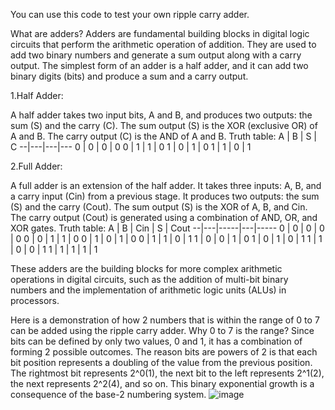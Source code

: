 You can use this code to test your own ripple carry adder. 

What are adders?
 Adders are fundamental building blocks in digital logic circuits that perform the arithmetic operation of addition.
 They are used to add two binary numbers and generate a sum output along with a carry output. 
 The simplest form of an adder is a half adder, and it can add two binary digits (bits) and produce a sum and a carry output.

1.Half Adder:

A half adder takes two input bits, A and B, and produces two outputs: the sum (S) and the carry (C).
The sum output (S) is the XOR (exclusive OR) of A and B.
The carry output (C) is the AND of A and B.
Truth table:
A | B | S | C
--|---|---|---
0 | 0 | 0 | 0
0 | 1 | 1 | 0
1 | 0 | 1 | 0
1 | 1 | 0 | 1

2.Full Adder:

A full adder is an extension of the half adder. It takes three inputs: A, B, and a carry input (Cin) from a previous stage.
It produces two outputs: the sum (S) and the carry (Cout).
The sum output (S) is the XOR of A, B, and Cin.
The carry output (Cout) is generated using a combination of AND, OR, and XOR gates.
Truth table:
A | B | Cin | S | Cout
--|---|-----|---|-----
0 | 0 | 0   | 0 | 0
0 | 0 | 1   | 1 | 0
0 | 1 | 0   | 1 | 0
0 | 1 | 1   | 0 | 1
1 | 0 | 0   | 1 | 0
1 | 0 | 1   | 0 | 1
1 | 1 | 0   | 0 | 1
1 | 1 | 1   | 1 | 1

These adders are the building blocks for more complex arithmetic operations in digital circuits, such as the addition of multi-bit binary numbers
and the implementation of arithmetic logic units (ALUs) in processors.

Here is a demonstration of how 2 numbers that is within the range of 0 to 7 can be added using the ripple carry adder.
Why 0 to 7 is the range?
Since bits can be defined by only two values, 0 and 1, it has a combination of forming 2 possible outcomes. 
The reason bits are powers of 2 is that each bit position represents a doubling of the value from the previous position. The rightmost bit represents 
2^0(1), the next bit to the left represents 2^1(2), the next represents 2^2(4), and so on. This binary exponential growth is a consequence of the base-2 numbering system.
![image](https://github.com/NawshinRaf/Digital-Logic-Circuits/assets/43382522/23bd88c5-e4c9-416b-bcd7-7e07ac4886a6)
